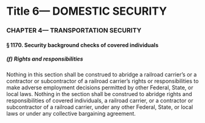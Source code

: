 
# Title 6— DOMESTIC SECURITY
### CHAPTER 4— TRANSPORTATION SECURITY
#### § 1170. Security background checks of covered individuals
##### (f) Rights and responsibilities

Nothing in this section shall be construed to abridge a railroad carrier’s or a contractor or subcontractor of a railroad carrier’s rights or responsibilities to make adverse employment decisions permitted by other Federal, State, or local laws. Nothing in the section shall be construed to abridge rights and responsibilities of covered individuals, a railroad carrier, or a contractor or subcontractor of a railroad carrier, under any other Federal, State, or local laws or under any collective bargaining agreement.
